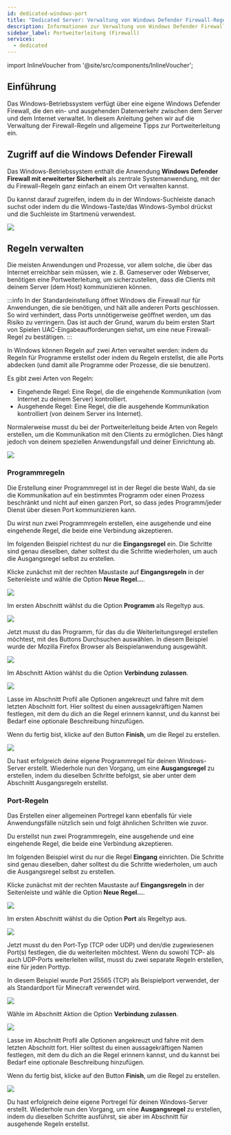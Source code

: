 ```yaml
---
id: dedicated-windows-port
title: "Dedicated Server: Verwaltung von Windows Defender Firewall-Regeln"
description: Informationen zur Verwaltung von Windows Defender Firewall-Regeln, einschließlich Portweiterleitung, auf deinem Windows Dedicated Server von ZAP-Hosting - ZAP-Hosting.com Dokumentation
sidebar_label: Portweiterleitung (Firewall)
services:
  - dedicated
---
```


import InlineVoucher from '@site/src/components/InlineVoucher';

## Einführung

Das Windows-Betriebssystem verfügt über eine eigene Windows Defender Firewall, die den ein- und ausgehenden Datenverkehr zwischen dem Server und dem Internet verwaltet. In diesem Anleitung gehen wir auf die Verwaltung der Firewall-Regeln und allgemeine Tipps zur Portweiterleitung ein.

<InlineVoucher />

## Zugriff auf die Windows Defender Firewall

Das Windows-Betriebssystem enthält die Anwendung **Windows Defender Firewall mit erweiterter Sicherheit** als zentrale Systemanwendung, mit der du Firewall-Regeln ganz einfach an einem Ort verwalten kannst.

Du kannst darauf zugreifen, indem du in der Windows-Suchleiste danach suchst oder indem du die Windows-Taste/das Windows-Symbol drückst und die Suchleiste im Startmenü verwendest.

![](https://screensaver01.zap-hosting.com/index.php/s/Ppr6fwGmCArZHwk/preview)

## Regeln verwalten

Die meisten Anwendungen und Prozesse, vor allem solche, die über das Internet erreichbar sein müssen, wie z. B. Gameserver oder Webserver, benötigen eine Portweiterleitung, um sicherzustellen, dass die Clients mit deinem Server (dem Host) kommunizieren können.

:::info
In der Standardeinstellung öffnet Windows die Firewall nur für Anwendungen, die sie benötigen, und hält alle anderen Ports geschlossen. So wird verhindert, dass Ports unnötigerweise geöffnet werden, um das Risiko zu verringern. Das ist auch der Grund, warum du beim ersten Start von Spielen UAC-Eingabeaufforderungen siehst, um eine neue Firewall-Regel zu bestätigen.
:::

In Windows können Regeln auf zwei Arten verwaltet werden: indem du Regeln für Programme erstellst oder indem du Regeln erstellst, die alle Ports abdecken (und damit alle Programme oder Prozesse, die sie benutzen).

Es gibt zwei Arten von Regeln:
- Eingehende Regel: Eine Regel, die die eingehende Kommunikation (vom Internet zu deinem Server) kontrolliert.
- Ausgehende Regel: Eine Regel, die die ausgehende Kommunikation kontrolliert (von deinem Server ins Internet).

Normalerweise musst du bei der Portweiterleitung beide Arten von Regeln erstellen, um die Kommunikation mit den Clients zu ermöglichen. Dies hängt jedoch von deinem speziellen Anwendungsfall und deiner Einrichtung ab.

![](https://screensaver01.zap-hosting.com/index.php/s/CXnoaSERDzWcCqA/preview)

### Programmregeln

Die Erstellung einer Programmregel ist in der Regel die beste Wahl, da sie die Kommunikation auf ein bestimmtes Programm oder einen Prozess beschränkt und nicht auf einen ganzen Port, so dass jedes Programm/jeder Dienst über diesen Port kommunizieren kann.

Du wirst nun zwei Programmregeln erstellen, eine ausgehende und eine eingehende Regel, die beide eine Verbindung akzeptieren.

Im folgenden Beispiel richtest du nur die **Eingangsregel** ein. Die Schritte sind genau dieselben, daher solltest du die Schritte wiederholen, um auch die Ausgangsregel selbst zu erstellen.

Klicke zunächst mit der rechten Maustaste auf **Eingangsregeln** in der Seitenleiste und wähle die Option **Neue Regel...**.

![](https://screensaver01.zap-hosting.com/index.php/s/3C3cgLjSSriygfG/preview)

Im ersten Abschnitt wählst du die Option **Programm** als Regeltyp aus.

![](https://screensaver01.zap-hosting.com/index.php/s/NPm9ae8BsD78An9/preview)

Jetzt musst du das Programm, für das du die Weiterleitungsregel erstellen möchtest, mit des Buttons Durchsuchen auswählen. In diesem Beispiel wurde der Mozilla Firefox Browser als Beispielanwendung ausgewählt.

![](https://screensaver01.zap-hosting.com/index.php/s/XsS2iTa4JjXF8j5/preview)

Im Abschnitt Aktion wählst du die Option **Verbindung zulassen**.

![](https://screensaver01.zap-hosting.com/index.php/s/pnFz9EoxPqPT8xS/preview)

Lasse im Abschnitt Profil alle Optionen angekreuzt und fahre mit dem letzten Abschnitt fort. Hier solltest du einen aussagekräftigen Namen festlegen, mit dem du dich an die Regel erinnern kannst, und du kannst bei Bedarf eine optionale Beschreibung hinzufügen.

Wenn du fertig bist, klicke auf den Button **Finish**, um die Regel zu erstellen.

![](https://screensaver01.zap-hosting.com/index.php/s/dpWEYFYGtWQYkw3/preview)

Du hast erfolgreich deine eigene Programmregel für deinen Windows-Server erstellt. Wiederhole nun den Vorgang, um eine **Ausgangsregel** zu erstellen, indem du dieselben Schritte befolgst, sie aber unter dem Abschnitt Ausgangsregeln erstellst.

### Port-Regeln

Das Erstellen einer allgemeinen Portregel kann ebenfalls für viele Anwendungsfälle nützlich sein und folgt ähnlichen Schritten wie zuvor.

Du erstellst nun zwei Programmregeln, eine ausgehende und eine eingehende Regel, die beide eine Verbindung akzeptieren.

Im folgenden Beispiel wirst du nur die Regel **Eingang** einrichten. Die Schritte sind genau dieselben, daher solltest du die Schritte wiederholen, um auch die Ausgangsregel selbst zu erstellen.

Klicke zunächst mit der rechten Maustaste auf **Eingangsregeln** in der Seitenleiste und wähle die Option **Neue Regel...**.

![](https://screensaver01.zap-hosting.com/index.php/s/3C3cgLjSSriygfG/preview)

Im ersten Abschnitt wählst du die Option **Port** als Regeltyp aus.

![](https://screensaver01.zap-hosting.com/index.php/s/eobA3wzbwQSqjpK/preview)

Jetzt musst du den Port-Typ (TCP oder UDP) und den/die zugewiesenen Port(s) festlegen, die du weiterleiten möchtest. Wenn du sowohl TCP- als auch UDP-Ports weiterleiten willst, musst du zwei separate Regeln erstellen, eine für jeden Porttyp.

In diesem Beispiel wurde Port 25565 (TCP) als Beispielport verwendet, der als Standardport für Minecraft verwendet wird.

![](https://screensaver01.zap-hosting.com/index.php/s/yMco5L6ERWiLEHk/preview)

Wähle im Abschnitt Aktion die Option **Verbindung zulassen**.

![](https://screensaver01.zap-hosting.com/index.php/s/pnFz9EoxPqPT8xS/preview)

Lasse im Abschnitt Profil alle Optionen angekreuzt und fahre mit dem letzten Abschnitt fort. Hier solltest du einen aussagekräftigen Namen festlegen, mit dem du dich an die Regel erinnern kannst, und du kannst bei Bedarf eine optionale Beschreibung hinzufügen.

Wenn du fertig bist, klicke auf den Button **Finish**, um die Regel zu erstellen.

![](https://screensaver01.zap-hosting.com/index.php/s/Ro5k6JgTF73exoH/preview)

Du hast erfolgreich deine eigene Portregel für deinen Windows-Server erstellt. Wiederhole nun den Vorgang, um eine **Ausgangsregel** zu erstellen, indem du dieselben Schritte ausführst, sie aber im Abschnitt für ausgehende Regeln erstellst.

<InlineVoucher />
